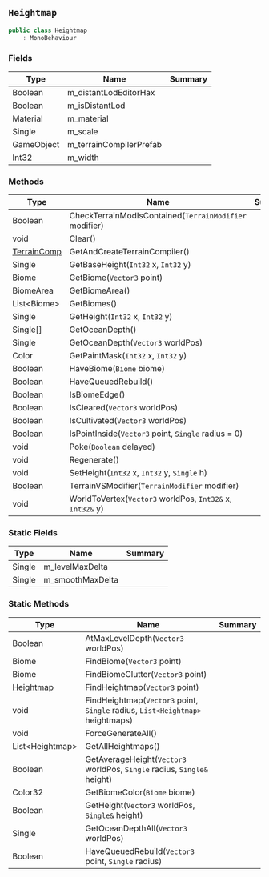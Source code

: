 ## `Heightmap`

```csharp
public class Heightmap
    : MonoBehaviour

```

### Fields

| Type | Name | Summary | 
| --- | --- | --- | 
| Boolean | m_distantLodEditorHax |  | 
| Boolean | m_isDistantLod |  | 
| Material | m_material |  | 
| Single | m_scale |  | 
| GameObject | m_terrainCompilerPrefab |  | 
| Int32 | m_width |  | 


### Methods

| Type | Name | Summary | 
| --- | --- | --- | 
| Boolean | CheckTerrainModIsContained(`TerrainModifier` modifier) |  | 
| void | Clear() |  | 
| [TerrainComp](./TerrainComp.md) | GetAndCreateTerrainCompiler() |  | 
| Single | GetBaseHeight(`Int32` x, `Int32` y) |  | 
| Biome | GetBiome(`Vector3` point) |  | 
| BiomeArea | GetBiomeArea() |  | 
| List&lt;Biome&gt; | GetBiomes() |  | 
| Single | GetHeight(`Int32` x, `Int32` y) |  | 
| Single[] | GetOceanDepth() |  | 
| Single | GetOceanDepth(`Vector3` worldPos) |  | 
| Color | GetPaintMask(`Int32` x, `Int32` y) |  | 
| Boolean | HaveBiome(`Biome` biome) |  | 
| Boolean | HaveQueuedRebuild() |  | 
| Boolean | IsBiomeEdge() |  | 
| Boolean | IsCleared(`Vector3` worldPos) |  | 
| Boolean | IsCultivated(`Vector3` worldPos) |  | 
| Boolean | IsPointInside(`Vector3` point, `Single` radius = 0) |  | 
| void | Poke(`Boolean` delayed) |  | 
| void | Regenerate() |  | 
| void | SetHeight(`Int32` x, `Int32` y, `Single` h) |  | 
| Boolean | TerrainVSModifier(`TerrainModifier` modifier) |  | 
| void | WorldToVertex(`Vector3` worldPos, `Int32&` x, `Int32&` y) |  | 


### Static Fields

| Type | Name | Summary | 
| --- | --- | --- | 
| Single | m_levelMaxDelta |  | 
| Single | m_smoothMaxDelta |  | 


### Static Methods

| Type | Name | Summary | 
| --- | --- | --- | 
| Boolean | AtMaxLevelDepth(`Vector3` worldPos) |  | 
| Biome | FindBiome(`Vector3` point) |  | 
| Biome | FindBiomeClutter(`Vector3` point) |  | 
| [Heightmap](./Heightmap.md) | FindHeightmap(`Vector3` point) |  | 
| void | FindHeightmap(`Vector3` point, `Single` radius, `List<Heightmap>` heightmaps) |  | 
| void | ForceGenerateAll() |  | 
| List&lt;Heightmap&gt; | GetAllHeightmaps() |  | 
| Boolean | GetAverageHeight(`Vector3` worldPos, `Single` radius, `Single&` height) |  | 
| Color32 | GetBiomeColor(`Biome` biome) |  | 
| Boolean | GetHeight(`Vector3` worldPos, `Single&` height) |  | 
| Single | GetOceanDepthAll(`Vector3` worldPos) |  | 
| Boolean | HaveQueuedRebuild(`Vector3` point, `Single` radius) |  | 


